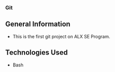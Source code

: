 ### Git
## General Information
- This is the first git project on ALX SE Program.


## Technologies Used
- Bash
